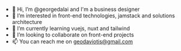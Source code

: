 - 👋 Hi, I’m @georgedalai and I'm a business designer
- 👀 I’m interested in front-end technologies, jamstack and solutions architecture
- 🌱 I’m currently learning vuejs, nuxt and tailwind 
- 💞️ I’m looking to collaborate on front-end projects
- 📫 You can reach me on geodaviotis@gmail.com

<!---
georgedalai/georgedalai is a ✨ special ✨ repository because its `README.md` (this file) appears on your GitHub profile.
You can click the Preview link to take a look at your changes.
--->
